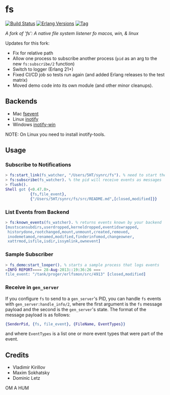 # fs

[![Build Status][gh-actions-badge]][gh-actions]
[![Erlang Versions][erlang-badge]][versions]
[![Tag][github-tag-badge]][github-tag]

*A fork of 'fs': A native file system listener fo macos, win, & linux*

Updates for this fork:

* Fix for relative path
* Allow one process to subscribe another process (`pid` as an arg to the new `fs:subscribe/2` function)
* Switch to logger (Erlang 21+)
* Fixed CI/CD job so tests run again (and added Erlang releases to the test matrix)
* Moved demo code into its own module (and other minor cleanups).

## Backends

* Mac [fsevent](https://github.com/thibaudgg/rb-fsevent)
* Linux [inotify](https://github.com/rvoicilas/inotify-tools/wiki)
* Windows [inotify-win](https://github.com/thekid/inotify-win)

NOTE: On Linux you need to install inotify-tools.

## Usage

### Subscribe to Notifications

```erlang
> fs:start_link(fs_watcher, "/Users/5HT/synrc/fs"). % need to start the fs watcher
> fs:subscribe(fs_watcher). % the pid will receive events as messages
> flush().
Shell got {<0.47.0>,
           {fs,file_event},
           {"/Users/5HT/synrc/fs/src/README.md",[closed,modified]}}
```

### List Events from Backend

```erlang
> fs:known_events(fs_watcher). % returns events known by your backend
[mustscansubdirs,userdropped,kerneldropped,eventidswrapped,
 historydone,rootchanged,mount,unmount,created,removed,
 inodemetamod,renamed,modified,finderinfomod,changeowner,
 xattrmod,isfile,isdir,issymlink,ownevent]
```

### Sample Subscriber

```erlang
> fs_demo:start_looper(). % starts a sample process that logs events
=INFO REPORT==== 28-Aug-2013::19:36:26 ===
file_event: "/tank/proger/erlfsmon/src/4913" [closed,modified]
```

### Receive in `gen_server`

If you configure `fs` to send to a `gen_server`'s PID, you can handle `fs` events with `gen_server:handle_info/2`, where the first argument is the `fs` message payload and the second is the `gen_server`'s state. The format of the message payload is as follows:

``` erlang
{SenderPid, {fs, file_event}, {FileName, EventTypes}}
```

and where `EventTypes` is a list one or more event types that were part of the event.

## Credits

* Vladimir Kirillov
* Maxim Sokhatsky
* Dominic Letz 

OM A HUM


[//]: ---Named-Links---

[github]: https://github.com/erlsci/fs
[gh-actions-badge]: https://github.com/erlsci/fs/workflows/ci%2Fcd/badge.svg
[gh-actions]: https://github.com/erlsci/fs/actions
[erlang-badge]: https://img.shields.io/badge/erlang-21%E2%88%9226-blue.svg
[versions]: https://github.com/erlsci/fs/blob/master/.github/workflows/cicd.yml
[github-tag]: https://github.com/erlsci/fs/tags
[github-tag-badge]: https://img.shields.io/github/tag/erlsci/fs.svg
[hex-badge]: https://img.shields.io/hexpm/v/fs_erlsci.svg?maxAge=2592000
[hex-package]: https://hex.pm/packages/fs_erlsci
